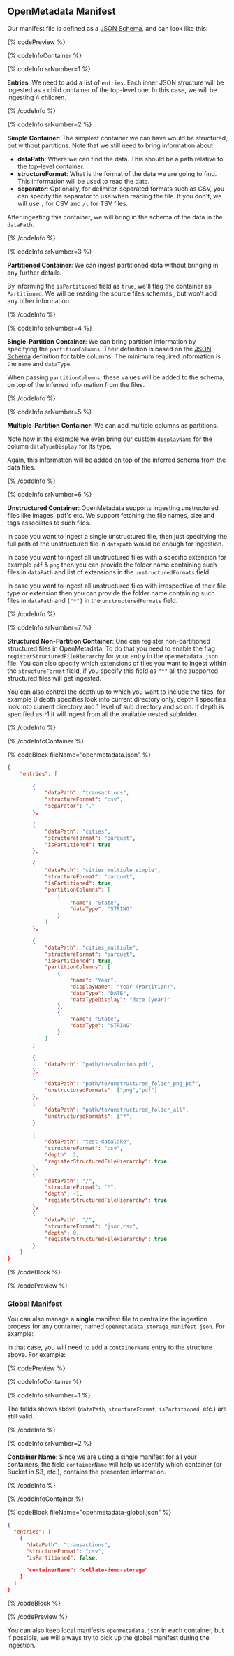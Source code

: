 ## OpenMetadata Manifest

Our manifest file is defined as a [JSON Schema](https://github.com/open-metadata/OpenMetadata/blob/main/openmetadata-spec/src/main/resources/json/schema/metadataIngestion/storage/containerMetadataConfig.json),
and can look like this:

{% codePreview %}

{% codeInfoContainer %}

{% codeInfo srNumber=1 %}

**Entries**: We need to add a list of `entries`. Each inner JSON structure will be ingested as a child container of the top-level
one. In this case, we will be ingesting 4 children.

{% /codeInfo %}

{% codeInfo srNumber=2 %}

**Simple Container**: The simplest container we can have would be structured, but without partitions. Note that we still
need to bring information about:

- **dataPath**: Where we can find the data. This should be a path relative to the top-level container.
- **structureFormat**: What is the format of the data we are going to find. This information will be used to read the data.
- **separator**: Optionally, for delimiter-separated formats such as CSV, you can specify the separator to use when reading the file.
  If you don't, we will use `,` for CSV and `/t` for TSV files.

After ingesting this container, we will bring in the schema of the data in the `dataPath`.

{% /codeInfo %}

{% codeInfo srNumber=3 %}

**Partitioned Container**: We can ingest partitioned data without bringing in any further details.

By informing the `isPartitioned` field as `true`, we'll flag the container as `Partitioned`. We will be reading the
source files schemas', but won't add any other information.

{% /codeInfo %}

{% codeInfo srNumber=4 %}

**Single-Partition Container**: We can bring partition information by specifying the `partitionColumns`. Their definition
is based on the [JSON Schema](https://github.com/open-metadata/OpenMetadata/blob/main/openmetadata-spec/src/main/resources/json/schema/entity/data/table.json#L232)
definition for table columns. The minimum required information is the `name` and `dataType`.

When passing `partitionColumns`, these values will be added to the schema, on top of the inferred information from the files.

{% /codeInfo %}

{% codeInfo srNumber=5 %}

**Multiple-Partition Container**: We can add multiple columns as partitions.

Note how in the example we even bring our custom `displayName` for the column `dataTypeDisplay` for its type.

Again, this information will be added on top of the inferred schema from the data files.

{% /codeInfo %}

{% codeInfo srNumber=6 %}

**Unstructured Container**: OpenMetadata supports ingesting unstructured files like images, pdf's etc. We support fetching the file names, size and tags associates to such files.

In case you want to ingest a single unstructured file, then just specifying the full path of the unstructured file in `datapath` would be enough for ingestion.

In case you want to ingest all unstructured files with a specific extension for example `pdf` & `png` then you can provide the folder name containing such files in `dataPath` and list of extensions in the `unstructuredFormats` field.

In case you want to ingest all unstructured files with irrespective of their file type or extension then you can provide the folder name containing such files in `dataPath` and `["*"]` in the `unstructuredFormats` field.

{% /codeInfo %}


{% codeInfo srNumber=7 %}

**Structured Non-Partition Container**: One can register non-partitioned structured files in OpenMetadata. To do that you need to enable the flag `registerStructuredFileHierarchy` for your entry in the `openmetadata.json` file. You can also specify which extensions of files you want to ingest within the `structureFormat` field, if you specify this field as `"*"` all the supported structured files will get ingested.

You can also control the depth up to which you want to include the files, for example 0 depth specifies look into current directory only, depth 1 specifies look into current directory and 1 level of sub directory and so on. If depth is specified as -1 it will ingest from all the available nested subfolder.

{% /codeInfo %}




{% /codeInfoContainer %}

{% codeBlock fileName="openmetadata.json" %}

```json {% srNumber=1 %}
{
    "entries": [
```
```json {% srNumber=2 %}
        {
            "dataPath": "transactions",
            "structureFormat": "csv",
            "separator": ","
        },
```
```json {% srNumber=3 %}
        {
            "dataPath": "cities",
            "structureFormat": "parquet",
            "isPartitioned": true
        },
```
```json {% srNumber=4 %}
        {
            "dataPath": "cities_multiple_simple",
            "structureFormat": "parquet",
            "isPartitioned": true,
            "partitionColumns": [
                {
                    "name": "State",
                    "dataType": "STRING"
                }
            ]
        },
```
```json {% srNumber=5 %}
        {
            "dataPath": "cities_multiple",
            "structureFormat": "parquet",
            "isPartitioned": true,
            "partitionColumns": [
                {
                    "name": "Year",
                    "displayName": "Year (Partition)",
                    "dataType": "DATE",
                    "dataTypeDisplay": "date (year)"
                },
                {
                    "name": "State",
                    "dataType": "STRING"
                }
            ]
        }
```
```json {% srNumber=6 %}
        {
            "dataPath": "path/to/solution.pdf",
        },
        {
            "dataPath": "path/to/unstructured_folder_png_pdf",
            "unstructuredFormats": ["png","pdf"]
        },
        {
            "dataPath": "path/to/unstructured_folder_all",
            "unstructuredFormats": ["*"]
        }
```
```json {% srNumber=7 %}
        {
            "dataPath": "test-datalake",
            "structureFormat": "csv",
            "depth": 2,
            "registerStructuredFileHierarchy": true
        },
        {
            "dataPath": "/",
            "structureFormat": "*",
            "depth": -1,
            "registerStructuredFileHierarchy": true
        },
        {
            "dataPath": "/",
            "structureFormat": "json,csv",
            "depth": 0,
            "registerStructuredFileHierarchy": true
        }
    ]
}
```

{% /codeBlock %}

{% /codePreview %}


### Global Manifest

You can also manage a **single** manifest file to centralize the ingestion process for any container, named `openmetadata_storage_manifest.json`. For example:

In that case,
you will need to add a `containerName` entry to the structure above. For example:

{% codePreview %}

{% codeInfoContainer %}

{% codeInfo srNumber=1 %}

The fields shown above (`dataPath`, `structureFormat`, `isPartitioned`, etc.) are still valid.

{% /codeInfo %}

{% codeInfo srNumber=2 %}

**Container Name**: Since we are using a single manifest for all your containers, the field `containerName` will
help us identify which container (or Bucket in S3, etc.), contains the presented information.

{% /codeInfo %}

{% /codeInfoContainer %}

{% codeBlock fileName="openmetadata-global.json" %}

```json {% srNumber=1 %}
{
  "entries": [
    {
      "dataPath": "transactions",
      "structureFormat": "csv",
      "isPartitioned": false,
```

```json {% srNumber=2 %}
      "containerName": "collate-demo-storage"
    }
  ]
}
```

{% /codeBlock %}

{% /codePreview %}

You can also keep local manifests `openmetadata.json` in each container, but if possible, we will always try to pick up the global manifest
during the ingestion.
